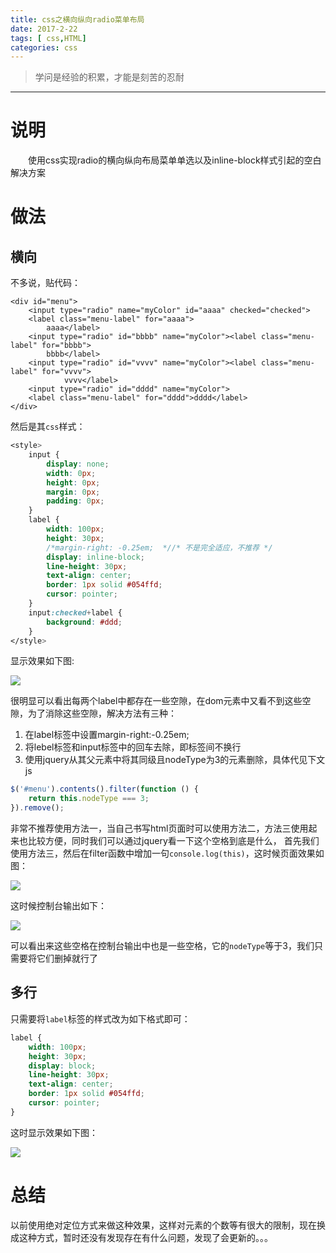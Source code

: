 ```yaml
---
title: css之横向纵向radio菜单布局
date: 2017-2-22
tags: [ css,HTML]
categories: css
---
```


> 学问是经验的积累，才能是刻苦的忍耐

***
# 说明
　　使用css实现radio的横向纵向布局菜单单选以及inline-block样式引起的空白解决方案
# 做法

## 横向
不多说，贴代码：
```
<div id="menu">
    <input type="radio" name="myColor" id="aaaa" checked="checked">
    <label class="menu-label" for="aaaa">
        aaaa</label>
    <input type="radio" id="bbbb" name="myColor"><label class="menu-label" for="bbbb">
        bbbb</label>
    <input type="radio" id="vvvv" name="myColor"><label class="menu-label" for="vvvv">
            vvvv</label>
    <input type="radio" id="dddd" name="myColor">
    <label class="menu-label" for="dddd">dddd</label>
</div>
```

然后是其`css`样式：

```css
<style>
    input {
        display: none;
        width: 0px;
        height: 0px;
        margin: 0px;
        padding: 0px;
    }
    label {
        width: 100px;
        height: 30px;
        /*margin-right: -0.25em;  *//* 不是完全适应，不推荐 */
        display: inline-block;
        line-height: 30px;
        text-align: center;
        border: 1px solid #054ffd;
        cursor: pointer;
    }
    input:checked+label {
        background: #ddd;
    }
</style>
```

显示效果如下图:

![](http://odqa8xkhb.bkt.clouddn.com/cssRadioMenu/horizontal+spack.png)

很明显可以看出每两个label中都存在一些空隙，在dom元素中又看不到这些空隙，为了消除这些空隙，解决方法有三种：

1. 在label标签中设置margin-right:-0.25em;
2. 将lebel标签和input标签中的回车去除，即标签间不换行
3. 使用jquery从其父元素中将其同级且nodeType为3的元素删除，具体代见下文js
```js
$('#menu').contents().filter(function () {
    return this.nodeType === 3;
}).remove();
```

非常不推荐使用方法一，当自己书写html页面时可以使用方法二，方法三使用起来也比较方便，同时我们可以通过jquery看一下这个空格到底是什么，
首先我们使用方法三，然后在filter函数中增加一句`console.log(this)`，这时候页面效果如图：

![](http://odqa8xkhb.bkt.clouddn.com/cssRadioMenu/horizontal.png)

这时候控制台输出如下：

![](http://odqa8xkhb.bkt.clouddn.com/cssRadioMenu/console.png)

可以看出来这些空格在控制台输出中也是一些空格，它的`nodeType`等于3，我们只需要将它们删掉就行了

## 多行

只需要将`label`标签的样式改为如下格式即可：
```css
label {
    width: 100px;
    height: 30px;
    display: block;
    line-height: 30px;
    text-align: center;
    border: 1px solid #054ffd;
    cursor: pointer;
}
```

这时显示效果如下图：

![](http://odqa8xkhb.bkt.clouddn.com/cssRadioMenu/vertical.png)

# 总结

以前使用绝对定位方式来做这种效果，这样对元素的个数等有很大的限制，现在换成这种方式，暂时还没有发现存在有什么问题，发现了会更新的。。。
